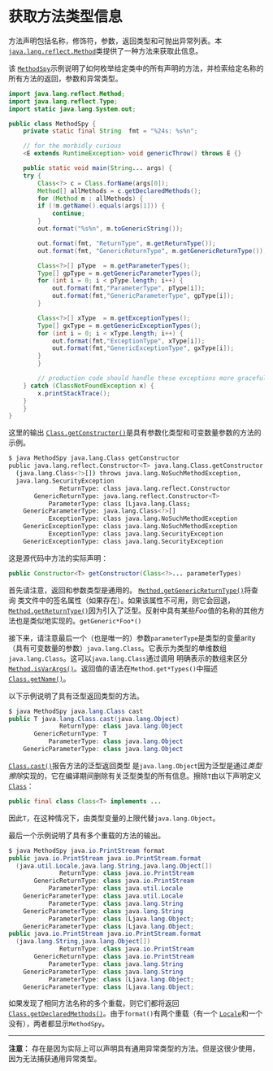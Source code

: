 # 获取方法类型信息

方法声明包括名称，修饰符，参数，返回类型和可抛出异常列表。本 [`java.lang.reflect.Method`](https://docs.oracle.com/javase/8/docs/api/java/lang/reflect/Method.html)类提供了一种方法来获取此信息。

该 [`MethodSpy`](example/MethodSpy.java)示例说明了如何枚举给定类中的所有声明的方法，并检索给定名称的所有方法的返回，参数和异常类型。

```java
import java.lang.reflect.Method;
import java.lang.reflect.Type;
import static java.lang.System.out;

public class MethodSpy {
    private static final String  fmt = "%24s: %s%n";

    // for the morbidly curious
    <E extends RuntimeException> void genericThrow() throws E {}

    public static void main(String... args) {
	try {
	    Class<?> c = Class.forName(args[0]);
	    Method[] allMethods = c.getDeclaredMethods();
	    for (Method m : allMethods) {
		if (!m.getName().equals(args[1])) {
		    continue;
		}
		out.format("%s%n", m.toGenericString());

		out.format(fmt, "ReturnType", m.getReturnType());
		out.format(fmt, "GenericReturnType", m.getGenericReturnType());

		Class<?>[] pType  = m.getParameterTypes();
		Type[] gpType = m.getGenericParameterTypes();
		for (int i = 0; i < pType.length; i++) {
		    out.format(fmt,"ParameterType", pType[i]);
		    out.format(fmt,"GenericParameterType", gpType[i]);
		}

		Class<?>[] xType  = m.getExceptionTypes();
		Type[] gxType = m.getGenericExceptionTypes();
		for (int i = 0; i < xType.length; i++) {
		    out.format(fmt,"ExceptionType", xType[i]);
		    out.format(fmt,"GenericExceptionType", gxType[i]);
		}
	    }

        // production code should handle these exceptions more gracefully
	} catch (ClassNotFoundException x) {
	    x.printStackTrace();
	}
    }
}
```

这里的输出 [`Class.getConstructor()`](https://docs.oracle.com/javase/8/docs/api/java/lang/Class.html#getConstructor-java.lang.Class...-)是具有参数化类型和可变数量参数的方法的示例。

```bash
$ java MethodSpy java.lang.Class getConstructor
public java.lang.reflect.Constructor<T> java.lang.Class.getConstructor
  (java.lang.Class<?>[]) throws java.lang.NoSuchMethodException,
  java.lang.SecurityException
              ReturnType: class java.lang.reflect.Constructor
       GenericReturnType: java.lang.reflect.Constructor<T>
           ParameterType: class [Ljava.lang.Class;
    GenericParameterType: java.lang.Class<?>[]
           ExceptionType: class java.lang.NoSuchMethodException
    GenericExceptionType: class java.lang.NoSuchMethodException
           ExceptionType: class java.lang.SecurityException
    GenericExceptionType: class java.lang.SecurityException
```

这是源代码中方法的实际声明：

```java
public Constructor<T> getConstructor(Class<?>... parameterTypes)
```

首先请注意，返回和参数类型是通用的。 [`Method.getGenericReturnType()`](https://docs.oracle.com/javase/8/docs/api/java/lang/reflect/Method.html#getGenericReturnType--)将查询 类文件中的签名属性（如果存在）。如果该属性不可用，则它会回退， [`Method.getReturnType()`](https://docs.oracle.com/javase/8/docs/api/java/lang/reflect/Method.html#getReturnType--)因为引入了泛型。反射中具有某些*Foo*值的名称的其他方法也是类似地实现的。`getGeneric*Foo*()`

接下来，请注意最后一个（也是唯一的）参数`parameterType`是类型的变量arity（具有可变数量的参数）`java.lang.Class`。它表示为类型的单维数组`java.lang.Class`。这可以`java.lang.Class`通过调用 明确表示的数组来区分[`Method.isVarArgs()`](https://docs.oracle.com/javase/8/docs/api/java/lang/reflect/Method.html#isVarArgs--)。返回值的语法在`Method.get*Types()`中描述 [`Class.getName()`](https://docs.oracle.com/javase/8/docs/api/java/lang/Class.html#getName--)。

以下示例说明了具有泛型返回类型的方法。

```java
$ java MethodSpy java.lang.Class cast
public T java.lang.Class.cast(java.lang.Object)
              ReturnType: class java.lang.Object
       GenericReturnType: T
           ParameterType: class java.lang.Object
    GenericParameterType: class java.lang.Object
```

[`Class.cast()`](https://docs.oracle.com/javase/8/docs/api/java/lang/Class.html#cast-java.lang.Object-)报告方法的泛型返回类型 是`java.lang.Object`因为泛型是通过*类型擦除*实现的，它在编译期间删除有关泛型类型的所有信息。擦除`T`由以下声明定义 [`Class`](https://docs.oracle.com/javase/8/docs/api/java/lang/Class.html)：

```java
public final class Class<T> implements ...
```

因此`T`，在这种情况下，由类型变量的上限代替`java.lang.Object`。

最后一个示例说明了具有多个重载的方法的输出。

```java
$ java MethodSpy java.io.PrintStream format
public java.io.PrintStream java.io.PrintStream.format
  (java.util.Locale,java.lang.String,java.lang.Object[])
              ReturnType: class java.io.PrintStream
       GenericReturnType: class java.io.PrintStream
           ParameterType: class java.util.Locale
    GenericParameterType: class java.util.Locale
           ParameterType: class java.lang.String
    GenericParameterType: class java.lang.String
           ParameterType: class [Ljava.lang.Object;
    GenericParameterType: class [Ljava.lang.Object;
public java.io.PrintStream java.io.PrintStream.format
  (java.lang.String,java.lang.Object[])
              ReturnType: class java.io.PrintStream
       GenericReturnType: class java.io.PrintStream
           ParameterType: class java.lang.String
    GenericParameterType: class java.lang.String
           ParameterType: class [Ljava.lang.Object;
    GenericParameterType: class [Ljava.lang.Object;
```

如果发现了相同方法名称的多个重载，则它们都将返回 [`Class.getDeclaredMethods()`](https://docs.oracle.com/javase/8/docs/api/java/lang/Class.html#getDeclaredMethods--)。由于`format()`有两个重载（有一个 [`Locale`](https://docs.oracle.com/javase/8/docs/api/java/util/Locale.html)和一个没有），两者都显示`MethodSpy`。

------

**注意：** 存在是因为实际上可以声明具有通用异常类型的方法。但是这很少使用，因为无法捕获通用异常类型。